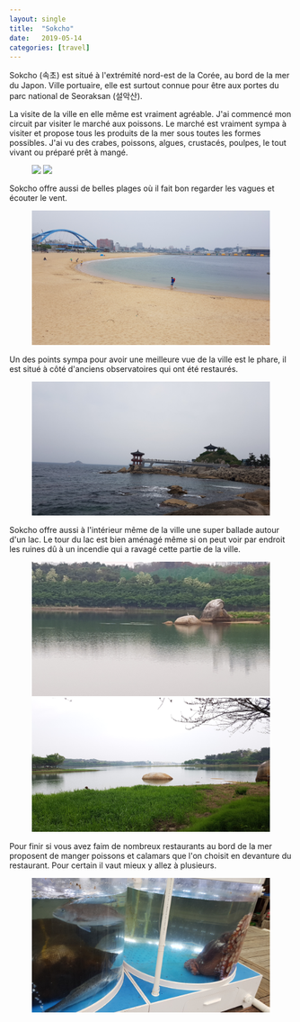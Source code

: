 ```yaml
---
layout: single
title:  "Sokcho"
date:   2019-05-14
categories: [travel]
---
```



Sokcho (속초) est situé à l'extrémité nord-est de la Corée, au bord de la mer du Japon.
Ville portuaire, elle est surtout connue pour être aux portes du parc national de Seoraksan (설악산).

La visite de la ville en elle même est vraiment agréable.
J'ai commencé mon circuit par visiter le marché aux poissons.
Le marché est vraiment sympa à visiter et propose tous les produits de la mer sous toutes les formes possibles.
J'ai vu des crabes, poissons, algues, crustacés, poulpes, le tout vivant ou préparé prêt à mangé. 
<figure>
	<img src="/assets/images/sokcho/20190513_marchéPoisson.jpg">
	<img src="/assets/images/sokcho/20190513_poissons.jpg">
</figure>

Sokcho offre aussi de belles plages où il fait bon regarder les vagues et écouter le vent.
<figure>
	<img src="/assets/images/sokcho/20190513_plage.jpg">
</figure>

Un des points sympa pour avoir une meilleure vue de la ville est le phare, il est situé à côté d'anciens observatoires qui ont été restaurés.
<figure>
	<img src="/assets/images/sokcho/20190513_observatoire.jpg">
</figure>

Sokcho offre aussi à l'intérieur même de la ville une super ballade autour d'un lac. Le tour du lac est bien aménagé même si on peut voir par endroit les ruines dû à un incendie qui a ravagé cette partie de la ville.

<figure>
	<img src="/assets/images/sokcho/20190513_lac1.jpg">
	<img src="/assets/images/sokcho/20190513_lac2.jpg">
</figure>

Pour finir si vous avez faim de nombreux restaurants au bord de la mer proposent de manger poissons et calamars que l'on choisit en devanture du restaurant.
Pour certain il vaut mieux y allez à plusieurs.
<figure>
	<img src="/assets/images/sokcho/20190513_calamar.jpg">
</figure>